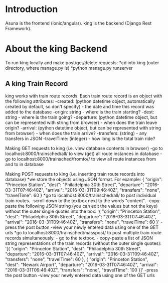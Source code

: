 # Introduction

Asuna is the frontend (ionic/angular).
king is the backend (Django Rest Framework).

# About the king Backend

To run king locally and make post/get/delete requests:
	*cd into king (outer directory, where manage.py is)
	*python manage.py runserver

## A king Train Record
king works with train route records. Each train route record is an object with the following attributes:
	-created: (python datetime object, automatically created by default, so don't specify) 
		- the date and time this record was added to the database
	-origin: string
		- where is the train starting?
	-dest: string
		- where is the train going?
	-departure: (python datetime object, but can be represented with string from browser)
		- when does the train leave origin?
	-arrival: (python datetime object, but can be represented with string from browser)
		- when does the train arrive?
	-transfers: (string)
		- any transfers in JSON
	-travelTime: (integer)
		- how long is the total train ride?

Making GET requests to king (i.e. view database contents in browser)
	-go to localhost:8000/trainsched/all/ to view (get) all route instances in database
	-go to localhost:8000/trainsched/fromto/<origin>/<dest> to view all route instances from <origin> and to <dest> in database

Making POST requests to king (i.e. inserting train route records into database)
	*we store the objects using JSON format. For example:
		{
	        "origin": "Princeton Station",
	        "dest": "Philadelphia 30th Street",
	        "departure": "2016-03-31T07:46:40Z",
	        "arrival": "2016-03-31T09:46:40Z",
	        "transfers": "none",
	        "travelTime": 60
   		}
   	*go to localhost:8000/trainsched/all/ to post individual train routes. 
   		-scroll down to the textbox next to the words "content". 
   		-copy-paste the following JSON string (you can edit the values but not the keys) without the outer single quotes into the box:
	   		'{
		        "origin": "Princeton Station",
		        "dest": "Philadelphia 30th Street",
		        "departure": "2016-03-31T07:46:40Z",
		        "arrival": "2016-03-31T09:46:40Z",
		        "transfers": "none",
		        "travelTime": 60
	   		}'
	   	-press the post button
	   	-view your newly entered data using one of the GET urls
	*go to localhost:8000/trainsched/masspost/ to post multiple train route records simultaneously.
		- go to the textbox. 
		- copy-paste a list of JSON string representations of the train records (without the outer single quotes):
			'[{
		        "origin": "Princeton Station",
		        "dest": "Philadelphia 30th Street",
		        "departure": "2016-03-31T07:46:40Z",
		        "arrival": "2016-03-31T09:46:40Z",
		        "transfers": "none",
		        "travelTime": 60
	   		},
	   		{
		        "origin": "Princeton Station",
		        "dest": "Newark Airport",
		        "departure": "2016-03-31T07:46:40Z",
		        "arrival": "2016-03-31T09:46:40Z",
		        "transfers": "none",
		        "travelTime": 100
	   		}]'
	   	-press the post button
	   	-view your newly entered data using one of the GET urls


